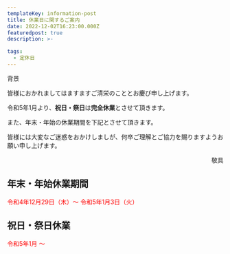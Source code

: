 ```yaml
---
templateKey: information-post
title: 休業日に関するご案内
date: 2022-12-02T16:23:00.000Z
featuredpost: true
description: >-

tags:
  - 定休日
---
```


背景

皆様におかれましてはますますご清栄のこととお慶び申し上げます。

令和5年1月より、**祝日・祭日**は**完全休業**とさせて頂きます。

また、年末・年始の休業期間を下記とさせて頂きます。

皆様には大変なご迷惑をおかけしましが、何卒ご理解とご協力を賜りますようお願い申し上げます。

<div style="text-align: right;">敬具</div>

## 年末・年始休業期間

<span style="color: red;">令和4年12月29日（木）～ 令和5年1月3日（火）</span>

## 祝日・祭日休業

<span style="color: red;">令和5年1月 ～</span>
